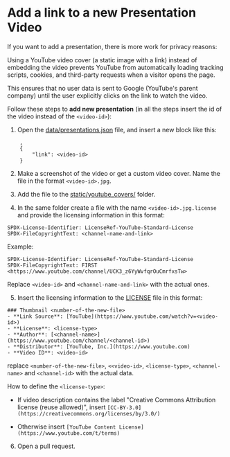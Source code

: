 # Add a link to a new Presentation Video

If you want to add a presentation, there is more work for privacy reasons:

Using a YouTube video cover (a static image with a link)
instead of embedding the video
prevents YouTube from automatically loading tracking scripts, cookies,
and third-party requests when a visitor opens the page.

This ensures that no user data is sent to Google (YouTube's parent company)
until the user explicitly clicks on the link to watch the video.

Follow these steps to **add new presentation**
(in all the steps insert the id of the video instead of the `<video-id>`):

1. Open the [data/presentations.json](data/presentations.json) file,
and insert a new block like this:

```
    ,
    {
        "link": <video-id>
    }
```

2. Make a screenshot of the video or get a custom video cover.
Name the file in the format `<video-id>.jpg`.

3. Add the file to the
   [static/youtube_covers/](static/youtube_covers/) folder.

4. In the same folder create a file with the name `<video-id>.jpg.license`
   and provide the licensing information in this format:

```
SPDX-License-Identifier: LicenseRef-YouTube-Standard-License
SPDX-FileCopyrightText: <channel-name-and-link>
```

Example:
```
SPDX-License-Identifier: LicenseRef-YouTube-Standard-License
SPDX-FileCopyrightText: FIRST <https://www.youtube.com/channel/UCK3_z6YyWvfqrOuCmrfxsTw>
```

Replace `<video-id>` and `<channel-name-and-link>` with the actual ones.


5. Insert the licensing information to the
[LICENSE](LICENSE.md#video-thumbnails-attribution) file in this format:

```
### Thumbnail <number-of-the-new-file>
- **Link Source**: [YouTube](https://www.youtube.com/watch?v=<video-id>)
- **License**: <license-type>
- **Author**: [<channel-name>](https://www.youtube.com/channel/<channel-id>)
- **Distributor**: [YouTube, Inc.](https://www.youtube.com)
- **Video ID**: <video-id>
```

replace `<number-of-the-new-file>`, `<<video-id>`, `<license-type>`,
`<channel-name>` and `<channel-id>` with the actual data.

How to define the `<license-type>`:

- If video description contains the label
  "Creative Commons Attribution license (reuse allowed)",
  insert `[CC-BY-3.0](https://creativecommons.org/licenses/by/3.0/)`

- Otherwise insert `[YouTube Content License](https://www.youtube.com/t/terms)`

6. Open a pull request.
